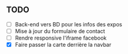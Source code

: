 ## TODO

- [ ] Back-end vers BD pour les infos des expos
- [ ] Mise à jour du formulaire de contact
- [ ] Rendre responsive l'iframe facebook
- [X] Faire passer la carte derrière la navbar